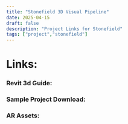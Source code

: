 ```yaml
---
title: "Stonefield 3D Visual Pipeline"
date: 2025-04-15
draft: false
description: "Project Links for Stonefield"
tags: ["project","stonefield"]
---
```


# Links:

### Revit 3d Guide:

### Sample Project Download:

### AR Assets:
